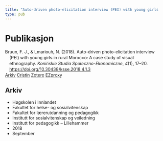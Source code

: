 ```yaml
---
title: "Auto-driven photo-elicitation interview (PEI) with young girls in rural Morocco: A case study of visual ethnography."
type: pub
---
```

<h1>Publikasjon</h1>
<article id="csl-bib-container-K7IVU5J2" class="csl-bib-container">
  <div class="csl-bib-body" style="line-height: 1.35; padding-left: 1em; text-indent:-1em;">
  <div class="csl-entry">Bruun, F. J., &amp; Lmariouh, N. (2018). Auto-driven photo-elicitation interview (PEI) with young girls in rural Morocco: A case study of visual ethnography. <i>Koni&#x144;skie Studia Spo&#x142;eczno-Ekonomiczne</i>, <i>4</i>(1), 17&#x2013;20. <a href="https://doi.org/10.30438/ksse.2018.4.1.3">https://doi.org/10.30438/ksse.2018.4.1.3</a></div>
</div>
  <div class="csl-bib-buttons">
    <a href="#taxonomy-article-K7IVU5J2" class="csl-bib-button">Arkiv</a>
    <a href="https://app.cristin.no/results/show.jsf?id=1610701" alt="Cristin URL" class="csl-bib-button">Cristin</a>
    <a href="http://zotero.org/groups/5022929/items/K7IVU5J2" alt="Zotero URL" class="csl-bib-button">Zotero</a>
    <a href="http://ezproxy.inn.no/login?url=https://doi.org/10.30438/ksse.2018.4.1.3" class="csl-bib-button">EZproxy</a>
  </div>
  <div id="csl-bib-meta-container-K7IVU5J2"></div>
</article>
<div id="csl-bib-meta-K7IVU5J2" class="csl-bib-meta">
  <article id="taxonomy-article-K7IVU5J2" class="taxonomy-article">
    <h1>Arkiv</h1>
    <ul>
      <li>Høgskolen i Innlandet</li>
      <li>Fakultet for helse- og sosialvitenskap</li>
      <li>Fakultet for lærerutdanning og pedagogikk</li>
      <li>Institutt for sosialvitenskap og veiledning</li>
      <li>Institutt for pedagogikk – Lillehammer</li>
      <li>2018</li>
      <li>September</li>
    </ul>
  </article>
</div>
